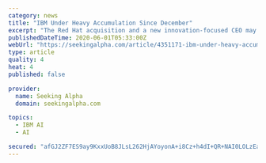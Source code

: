 ```yaml
---
category: news
title: "IBM Under Heavy Accumulation Since December"
excerpt: "The Red Hat acquisition and a new innovation-focused CEO may lead to a strong period ahead for the stock. Growth in cloud sales, AI development and blockchain t"
publishedDateTime: 2020-06-01T05:33:00Z
webUrl: "https://seekingalpha.com/article/4351171-ibm-under-heavy-accumulation-since-december"
type: article
quality: 4
heat: 4
published: false

provider:
  name: Seeking Alpha
  domain: seekingalpha.com

topics:
  - IBM AI
  - AI

secured: "afGJ2ZF7ES9ay9KxxUoB8JLsL262HjAYoyonA+i8Cz+h4dI+QR+NAI0LOLzEahZZ3CNEAaXtL6LZc9jPsrZ8bTNa1IJkk+JXUoWfdERbtLhwsneAEeIB2rByOEwaZwnNh3B39Q54kdlDZvP+ebP33wFY+VJ1kP4p8pA21SXvgwMWi3phcMok6a0Lj8urtYw379hxELAzAVKwgbIvrAIylbdzyGtN2xoQXQVU3JCMBfxXNfeM9s+5/+CzvM6mFws0N7oxfiKdJLJZBUwhHiaDMMi4ZDj/hoDhKrTtpHmzq3nK1TtX1zYJQQRyto+BZyDLLSi5RELrP4rCjOy/dsA7njZ2PBPnJftuuzk+9xO4ZLmzmXC/S97rYGVl5zwtZrbPH+yBc5FyD8FzsQVOeUF1JGJGYQ+yenfnN+vXsACK1vX221e7s4rpIwCzElAPxfiQD+w9md8ujJO2NtmAkAIYezZJ7UKUOIVIQKjnjcu90qU=;UrEUbKkDql6trYLziQhcQQ=="
---
```


